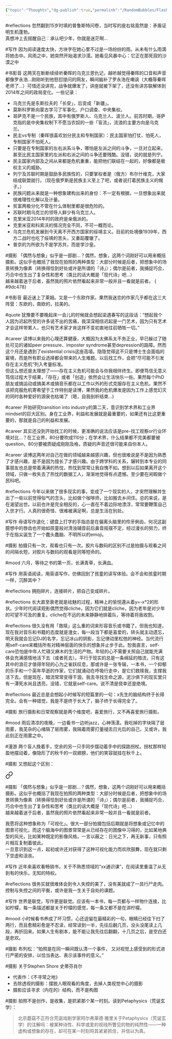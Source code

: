 ```yaml
---
{"topic":"Thoughts","dg-publish":true,"permalink":"/RandomBubbles/FlashThoughts/2022/","dgPassFrontmatter":true,"noteIcon":""}
---
```


#reflections 忽然翻到15岁时填的普鲁斯特问卷，当时写的座右铭竟然是：矛盾证明生机蓬勃。  
真想冲上去摇醒自己：承认吧少年，你就是迷茫啊...

#写作 因为阅读速度太快，方块字在她心里不过是一场纷纷的雨。从未有什么雨滴将她击中。风雨之中，她突然开始渴求沙漠。她看见风暴中心：它正在那死寂的沙漠之中

#书影音 这两天在断断续续听秦晖的乌克兰恩仇记，越听越觉得秦晖的口音和声音都像罗永浩...刚刚听到他怒怼提问的网友，瞬间脑补了罗永浩在嘲讽（大概辱秦晖老师了...）可惜还没讲完，战争就爆发了，讲座就被下架了，还没有讲苏联解体到2014年之间的政局变化。一些记录：
- 乌克兰先是东斯拉夫的「长安」，后变成「新疆」。  
- 莫斯科罗斯向蒙古学习了军事化、户口调查、中央集权。  
- 哥萨克不是一个民族，其中有俄罗斯人、乌克兰人、波兰人。前苏时期，哥萨克指的是中央集权制下不愿当农奴的一些「盲流」，流浪的主要方向是乌克兰。
- 民主vs专制（秦晖很喜欢划分民主和专制国家）：民主国家怕打仗、怕死人，专制国家不怕死人。  
- 只要是在专制国家的左右派系斗争，哪怕是左派之间的斗争，一旦对立起来，甚至比民主国家里的左派和右派之间的斗争还要残酷。没错，说的就是列宁。  
- 民主国家内部及之间从来都是危机重重，能把他们联结在一起的，好像都是极权主义的威胁。  
- 列宁及苏联时期是鼓励多民族性的，只要掌权者是（俄方）布尔什维克，大家结成联盟就行。（现在俄罗斯是民族主义至上了吧，或者说打着民族主义的幌子。）  
- 民族问题从来就是一种想象建构出来的身份：不一定有根据，一旦想象出来就很难理性化解以及计量。
- 贫富两极分化不管在什么体制里都是很危险的。  
- 苏联时期乌克兰的领导人鲜少有乌克兰人。  
- 克里米亚2014年时的政府是亲俄派的。  
- 克里米亚和科索沃的情况完全不同，不可一概而论。  
- 乌克兰危机发展到今天离不开西方国家的绥靖主义。目前的处境像1939年，西方二战时也吃了绥靖的苦头，又重蹈覆辙了。  
- 普京的为所欲为不是学苏共，而是学沙皇。

#摄影 「偶然与想象」似乎是一部剧...？偶然，想象，这两个词刚好可以用来概括摄影。这似乎也概括了我现在拍照的两种类型：大部分时候是后者，把想象中的场景转换为像素（转换得恰到好处或许是所谓的「诗」）；偶尔是前者，我捕捉巧合，巧合中也生出了复杂性和思考（类比的话大概是「现代诗」吧...）  
越来越着迷于后者，虽然我的照片依然看起来非常一般并且一看就是前者。
{ #9dc478}


#书影音 最近迷上了莱姆。又是一个东欧作家。果然我迷恋的作家几乎都在这三大阵营：东欧的，南欧的，拉美的。

#quote 犹豫要不要晚起床一会儿的时候就会想起梁遇春写的这段话：“想起我个人因为迟起所受的许多说不出的苦痛，我深深相信迟起是一门艺术，因为只有艺术才会这样带累人，也只有艺术家才肯这样不变初衷地往前牺牲一切。”

#career 读博以来我的心理还算健康，大概因为太佛系太不务正业，早已躲过了随处可见的诸如peer pressure、imposter syndrome甚至depression的路障。然而这个月还是遇到了existential crisis这座高墙。隐隐觉得这不只是博士生会面临的窘境，而是所有职业选择都会带来的人生难题。以后找工作，会把“尽可能不引发存在主义危机”列入考量标准。  
但这么想还是太理想了——存在主义危机可能会与你我相伴终生。即便笃信无意义笃信过程大于结果，「存在」或者「创造」依然会让生活快乐一些。果然每个PhD朋友或搞运动或搞美术或搞音乐都在以工作以外的形式克服存在主义危机，果然不该把克服危机寄希望于工作特别是读博，果然我的危机爆发是因为工作上感觉幻灭的同时各种爱好的源泉也枯竭了（嗯，自我剖析结束...)

#career 开始研究transition into industry的第二天，意识到学术界和工业界mindset的巨大区别。身在工业界，利益和发展就是最重要的，如果还有比这更重要的，那就是自己的利益和发展。

#career 其实还没到开始找工的时候，更准确的说法应该是pre-找工观察or行业环境对比...？在工业界，80分要吹成110分；在学术界，什么结果都不完美都要被question，80分要被质疑成刚刚及格，质疑的声音还很可能来自你本人。

#career 读博这两年对自己在做的领域越来越感兴趣，但也很难说是不是因为熟悉了才感兴趣，是不是因为擅长了才感兴趣。由于跨学科的关系，辗转到本专业的同事朋友也总是带着满满的热忱，热忱到常常让我自愧不如。想到以后如果离开这个领域，只做一枚失去了热忱的数据工人，渐渐地觉得有点遗憾。至少要在闲暇做个民科吧。

#reflections 今年以来做了很多现实的事，变成了一个现实的人，才突然理解并生出了一些以前觉得俗气的念头，比如做个咖啡师，比如搬去乡间住。总的来说，是在渴望出世。以前也许是完全相反的，心一直在不着边际地漂浮，常常要鞭策自己入世才行。人真的很奇怪、很难被满足啊，总是生活在别处。

#写作 母语写作退化：键盘上打字的手指总是在偏离头脑里的伶牙俐齿，何况这副臆想中的唇齿也开始如孩童般对清浊辅音前后鼻音摇摆不定，经过漫长的努力，终于在指尖诞生了一个蠢头蠢脑、不明所以的emoji。

#摄影 拍摄只有一次，观看也只有一次。胶片与数码的区别不过是拍摄与观看之间的间隔长短，对胶片与数码的观看是同等短命的。

#mood 六月，等待之书的第一页，长满青草，长满血。

#写作 用英语阅读，用英语写作，仿佛回到了孩童的读写体验。会不会和孩童时期一样，沉醉其中？

#reflections 拥抱碎片，连接碎片，把自己变成碎片。

#reflections 长大直至衰老就是祛魅的过程，精神上的愉悦遵从着y=-x\*2的形状。少年时代阅读观影偶然觉得cliche，因为它们就是cliche，因为老年是对少年的可望不可及的重复。cliche在不远的未来静静地排着队，等待着将我收割。

#reflections 很久没有用「救赎」这么重的词来形容音乐或书籍了。但我也知道，现在我对音乐和书籍的态度就是渣女，每一段当下都是喜爱的，转头就主动遗忘，明天我就会忘记DJ的名字，忘记冰山的阴影，忘记律动里松弛的神经。当代流行用self-care来概括所有对精神层面的快乐的想象并止步于此。恕我直言，self-care恐怕是中年人忙碌又麻木的生活的产物。年轻的心不需要关照自己就能充满体会充满感情地活下去（或者死去）。平行于现实的总是一条绵延的暗流，只有这其中的浪花才值得年轻的心为之雀跃叹息，那或许是一张专辑，一本书，一个抑郁的乐手和一个英年早逝的作家，它们就涌动在呼吸行走中，是它们救赎我，支撑我活下去。但是现在，暗流常常变得干涸，我去寻找生命之源，泥沙俱下的现实里只有一潭死水尚且透亮，没错，它就是self-care。说不清是侥幸还是绝境。


#reflections 最近总是会想起小时候写的短篇里的一句：x先生的脑结构终于长得完全。会有一种错觉，我是不是终于长大了，脑子终于长得完全了。

#摄影 旅行摄影和日常观察就是两个维度吧，喜爱旅行，又不再喜爱旅行摄影。

#mood 雨后清凉的夜晚，一边看书一边听jazz，心神荡漾。我吃掉的字块隔了层雨雾，我芜杂的心绪隔了层雨雾，我隔着雨雾打量褪去日光后的自己，又或许，我此刻正在雨雾之中。

#漫游 两个盲人挽着手，空余的另一只手同步摆动着手中的探路拐杖。拐杖那样轻盈地摆动着，像隐形了的秋千的一双翅膀，他们的笑容就挂在秋千上。

#摄影 又想起这个区别：
<div class="transclusion internal-embed is-loaded"><a class="markdown-embed-link" href="/RandomBubbles/FlashThoughts/2022/#9dc478" aria-label="Open link"><svg xmlns="http://www.w3.org/2000/svg" width="24" height="24" viewBox="0 0 24 24" fill="none" stroke="currentColor" stroke-width="2" stroke-linecap="round" stroke-linejoin="round" class="svg-icon lucide-link"><path d="M10 13a5 5 0 0 0 7.54.54l3-3a5 5 0 0 0-7.07-7.07l-1.72 1.71"></path><path d="M14 11a5 5 0 0 0-7.54-.54l-3 3a5 5 0 0 0 7.07 7.07l1.71-1.71"></path></svg></a><div class="markdown-embed">



#摄影 「偶然与想象」似乎是一部剧...？偶然，想象，这两个词刚好可以用来概括摄影。这似乎也概括了我现在拍照的两种类型：大部分时候是后者，把想象中的场景转换为像素（转换得恰到好处或许是所谓的「诗」）；偶尔是前者，我捕捉巧合，巧合中也生出了复杂性和思考（类比的话大概是「现代诗」吧...）  
越来越着迷于后者，虽然我的照片依然看起来非常一般并且一看就是前者。 

</div></div>

我愿将这种想象称为「可视化」。很大一部分拍摄包括后期就是将想象或记忆中的图景可视化，而这个脑海中的图景常常是从已经存在的图像中习得的，比如某地典型的风光，比如某种既定的影像风格。一言以蔽之：日光之下，再无新事，只有照片相互复制着彼此。  
一旦意识到这一点，起初或许还对获得了这种可视化能力而欢欣鼓舞，现在就只剩下空虚和沮丧。

#写作  近年来喜欢看畅销书，关于不熟悉领域的“xx通识课”，在阅读里重温了从无到有的快乐，无知的特权。

#reflections 很务实就很难体会到令人失控的美了，没有美就成了一具行尸走肉。控制与失控之间的平衡，或许是我一生关于自处的课题。

#写作 世界是联觉，写作更是联觉。应该有一本书，每一页都与一样物什连接，比如柠檬，每一条描述都是关于柠檬的感觉，每一条又都不是在讲柠檬。

#mood 小时候看书养成了坏习惯，心还逗留在最精彩的一句，眼睛已经往下扫了两行，而且愈精彩愈是不忍读，经常读到一半，先往后翻几页，没头没尾读上几段，再折回来。如果人生有剧本，能不能让我先往后翻翻，十几页之后，是空白还是悲欢。

#摄影 布列松：“拍照是在同一瞬间既认清一个事件， 又对视觉上感受到的形式进行严密的安排，以恰当表达、表示该事件的意义。”

#摄影 关于Stephen Shore 史蒂芬肖尔
- 代表作：《不寻常之地》
- 去除透视的摄影：摆脱人眼观看的角度，去掉人类视觉中心的摄影
- 摄影应该寻求（内在的）结构，而不是构图

#摄影 拍照不是创作，是收集，是抓紧那个某一时刻。读到Petaphysics（荒诞玄学）：
>北京蘑菇不正符合荒诞戏剧学家阿尔弗莱德·雅里关于Petaphysics（荒诞玄学）的注解吗：被某种诗性、科学或爱的视线所瞥见的物的纯然性——一种虚构或想象的存在，却可在某一时刻将其紧紧抓住，并信以为真。